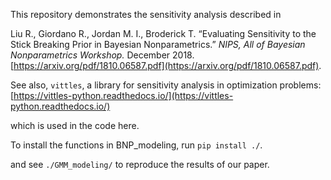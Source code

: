 This repository demonstrates the sensitivity analysis described in 

Liu R., Giordano R., Jordan M. I., Broderick T. “Evaluating Sensitivity to the Stick Breaking Prior in Bayesian Nonparametrics.” *NIPS, All of Bayesian Nonparametrics Workshop.* December 2018.  [https://arxiv.org/pdf/1810.06587.pdf](https://arxiv.org/pdf/1810.06587.pdf).

See also, `vittles`, a library for sensitivity analysis in optimization problems: 
[https://vittles-python.readthedocs.io/](https://vittles-python.readthedocs.io/)

which is used in the code here. 

To install the functions in BNP_modeling, run 
`pip install ./`. 

and see `./GMM_modeling/` to reproduce the results of our paper. 
